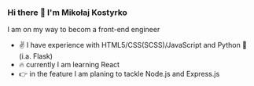 ### Hi there :wave: I'm Mikołaj Kostyrko

I am on my way to becom a front-end engineer
* :v: I have experience with HTML5/CSS(SCSS)/JavaScript and Python :snake: (i.a. Flask) 
* :fire: currently I am learning React
* :point_right: in the feature I am planing to tackle Node.js and Express.js
